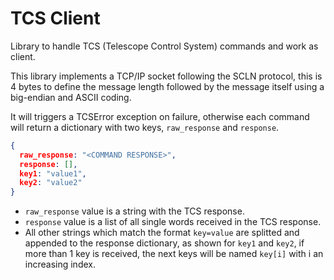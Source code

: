 # TCS Client

Library to handle TCS (Telescope Control System) commands and work as client.

This library implements a TCP/IP socket following the SCLN protocol, this is 4 bytes to define the message length followed by the message itself using a big-endian and ASCII coding.

It will triggers a TCSError exception on failure, otherwise each command will return a dictionary with two keys, `raw_response` and `response`.
```json
{
  raw_response: "<COMMAND RESPONSE>",
  response: [],
  key1: "value1",
  key2: "value2"
}
```

- `raw_response` value is a string with the TCS response.
- `response` value is a list of all single words received in the TCS response.
- All other strings which match the format `key=value` are splitted and appended to the response dictionary, as shown for `key1` and `key2`, if more than 1 key is received, the next keys will be named `key[i]` with i an increasing index.